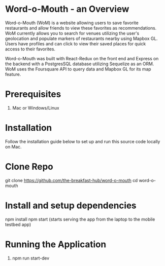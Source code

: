 # Word-o-Mouth - an Overview

Word-o-Mouth (WoM) is a website allowing users to save favorite restaurants and allow friends to view these favorites as recommendations. WoM currently allows you to search for venues utilizing the user's geolocation and populate markers of restaurants nearby using Mapbox GL. Users have profiles and can click to view their saved places for quick access to their favorites.

Word-o-Mouth was built with React-Redux on the front end and Express on the backend with a PostgresSQL database utilizing Sequelize as an ORM. WoM uses the Foursquare API to query data and Mapbox GL for its map feature.


# Prerequisites
1. Mac or Windows/Linux

# Installation 
Follow the installation guide below to set up and run this source code locally on Mac.

# Clone Repo
git clone https://github.com/the-breakfast-hub/word-o-mouth cd word-o-mouth

# Install and setup dependencies
npm install npm start (starts serving the app from the laptop to the mobile testbed app)

# Running the Application 
1. npm run start-dev
